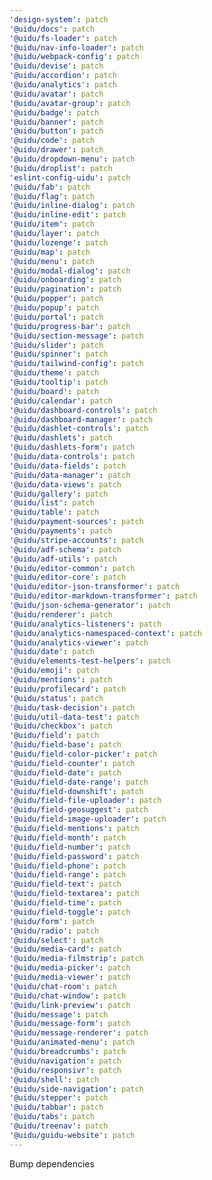 ```yaml
---
'design-system': patch
'@uidu/docs': patch
'@uidu/fs-loader': patch
'@uidu/nav-info-loader': patch
'@uidu/webpack-config': patch
'@uidu/devise': patch
'@uidu/accordion': patch
'@uidu/analytics': patch
'@uidu/avatar': patch
'@uidu/avatar-group': patch
'@uidu/badge': patch
'@uidu/banner': patch
'@uidu/button': patch
'@uidu/code': patch
'@uidu/drawer': patch
'@uidu/dropdown-menu': patch
'@uidu/droplist': patch
'eslint-config-uidu': patch
'@uidu/fab': patch
'@uidu/flag': patch
'@uidu/inline-dialog': patch
'@uidu/inline-edit': patch
'@uidu/item': patch
'@uidu/layer': patch
'@uidu/lozenge': patch
'@uidu/map': patch
'@uidu/menu': patch
'@uidu/modal-dialog': patch
'@uidu/onboarding': patch
'@uidu/pagination': patch
'@uidu/popper': patch
'@uidu/popup': patch
'@uidu/portal': patch
'@uidu/progress-bar': patch
'@uidu/section-message': patch
'@uidu/slider': patch
'@uidu/spinner': patch
'@uidu/tailwind-config': patch
'@uidu/theme': patch
'@uidu/tooltip': patch
'@uidu/board': patch
'@uidu/calendar': patch
'@uidu/dashboard-controls': patch
'@uidu/dashboard-manager': patch
'@uidu/dashlet-controls': patch
'@uidu/dashlets': patch
'@uidu/dashlets-form': patch
'@uidu/data-controls': patch
'@uidu/data-fields': patch
'@uidu/data-manager': patch
'@uidu/data-views': patch
'@uidu/gallery': patch
'@uidu/list': patch
'@uidu/table': patch
'@uidu/payment-sources': patch
'@uidu/payments': patch
'@uidu/stripe-accounts': patch
'@uidu/adf-schema': patch
'@uidu/adf-utils': patch
'@uidu/editor-common': patch
'@uidu/editor-core': patch
'@uidu/editor-json-transformer': patch
'@uidu/editor-markdown-transformer': patch
'@uidu/json-schema-generator': patch
'@uidu/renderer': patch
'@uidu/analytics-listeners': patch
'@uidu/analytics-namespaced-context': patch
'@uidu/analytics-viewer': patch
'@uidu/date': patch
'@uidu/elements-test-helpers': patch
'@uidu/emoji': patch
'@uidu/mentions': patch
'@uidu/profilecard': patch
'@uidu/status': patch
'@uidu/task-decision': patch
'@uidu/util-data-test': patch
'@uidu/checkbox': patch
'@uidu/field': patch
'@uidu/field-base': patch
'@uidu/field-color-picker': patch
'@uidu/field-counter': patch
'@uidu/field-date': patch
'@uidu/field-date-range': patch
'@uidu/field-downshift': patch
'@uidu/field-file-uploader': patch
'@uidu/field-geosuggest': patch
'@uidu/field-image-uploader': patch
'@uidu/field-mentions': patch
'@uidu/field-month': patch
'@uidu/field-number': patch
'@uidu/field-password': patch
'@uidu/field-phone': patch
'@uidu/field-range': patch
'@uidu/field-text': patch
'@uidu/field-textarea': patch
'@uidu/field-time': patch
'@uidu/field-toggle': patch
'@uidu/form': patch
'@uidu/radio': patch
'@uidu/select': patch
'@uidu/media-card': patch
'@uidu/media-filmstrip': patch
'@uidu/media-picker': patch
'@uidu/media-viewer': patch
'@uidu/chat-room': patch
'@uidu/chat-window': patch
'@uidu/link-preview': patch
'@uidu/message': patch
'@uidu/message-form': patch
'@uidu/message-renderer': patch
'@uidu/animated-menu': patch
'@uidu/breadcrumbs': patch
'@uidu/navigation': patch
'@uidu/responsivr': patch
'@uidu/shell': patch
'@uidu/side-navigation': patch
'@uidu/stepper': patch
'@uidu/tabbar': patch
'@uidu/tabs': patch
'@uidu/treenav': patch
'@uidu/guidu-website': patch
---
```


Bump dependencies

